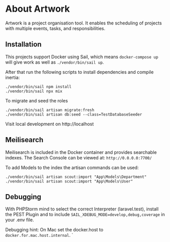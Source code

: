 # About Artwork

Artwork is a project organisation tool. 
It enables the scheduling of projects with multiple events, tasks, and responsibilities. 

## Installation

This projects support Docker using Sail, which means `docker-compose up` will give work as well
as `./vendor/bin/sail up`.

After that run the following scripts to install dependencies and compile inertia:

```shell
./vendor/bin/sail npm install
./vendor/bin/sail npx mix
```

To migrate and seed the roles

```shell
./vendor/bin/sail artisan migrate:fresh
./vendor/bin/sail artisan db:seed --class=TestDatabaseSeeder
```

Visit local development on http://localhost 

## Meilisearch

Meilisearch is included in the Docker container and provides searchable indexes. 
The Search Console can be viewed at: `http://0.0.0.0:7700/`

To add Models to the index the artisan commands can be used: 
```shell
./vendor/bin/sail artisan scout:import "App\Models\Department"
./vendor/bin/sail artisan scout:import "App\Models\User"
```

## Debugging

With PHPStorm mind to select the correct Interpreter (laravel.test), install the PEST Plugin and to include 
`SAIL_XDEBUG_MODE=develop,debug,coverage` in your .env file. 

Debugging hint: On Mac set the docker.host to `docker.for.mac.host.internal`. 
`
